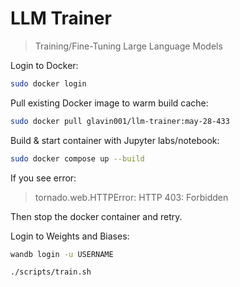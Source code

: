 # LLM Trainer

> Training/Fine-Tuning Large Language Models

<!--
Appears to be already installed
1. Install Lambda Stack: https://lambdalabs.com/lambda-stack-deep-learning-software
Lambda Cloud should already come with `docker` and `docker compose` plugin installed.
-->

Login to Docker:

```bash
sudo docker login
```

Pull existing Docker image to warm build cache:

```bash
sudo docker pull glavin001/llm-trainer:may-28-433
```

Build & start container with Jupyter labs/notebook:

```bash
sudo docker compose up --build
```

If you see error:
> tornado.web.HTTPError: HTTP 403: Forbidden

Then stop the docker container and retry.


Login to Weights and Biases:

```bash
wandb login -u USERNAME
```

```bash
./scripts/train.sh
```
